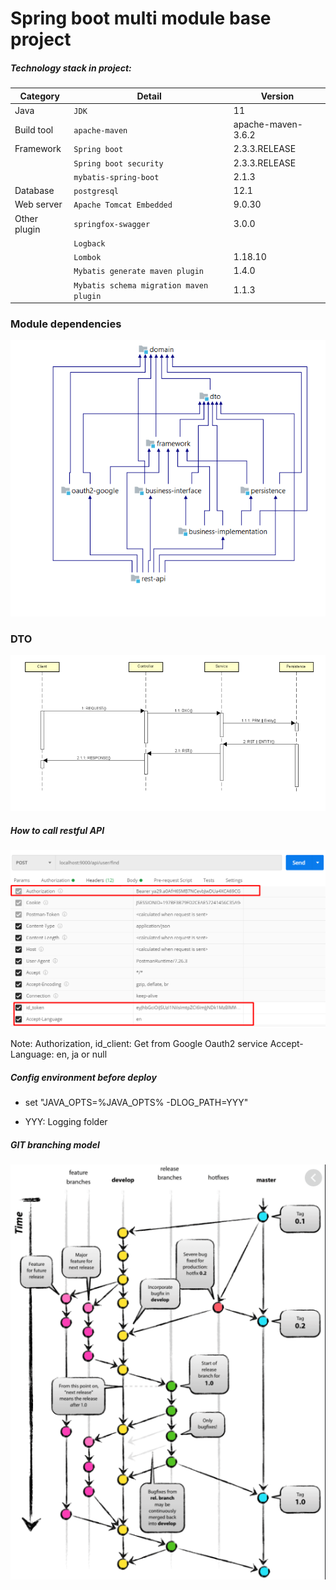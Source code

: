 # Spring boot multi module base project

##### Technology stack in project:

|Category        |Detail                         |Version                      |
|----------------|-------------------------------|-----------------------------|
|Java            |`JDK`                          |11                           |
|Build tool      |`apache-maven`                 |apache-maven-3.6.2           |
|Framework       |`Spring boot`                  |2.3.3.RELEASE      
|                |`Spring boot security`         |2.3.3.RELEASE  
|                |`mybatis-spring-boot`          |2.1.3                      |
|Database        |`postgresql`                   |12.1                         |
|Web server      |`Apache Tomcat Embedded`       |9.0.30                       |
|Other plugin    |`springfox-swagger`            |3.0.0                        |
|                |`Logback`                      |                             |
|                |`Lombok`                       |1.18.10    
|                |`Mybatis generate maven plugin`|1.4.0   
|                |`Mybatis schema migration maven plugin`|1.1.3  

### Module dependencies 
![Module dependencies](assets/images/rest-api-modules-dependencies.png?raw=true)

### DTO
![DTO](assets/images/DTO.png?raw=true)

##### How to call restful API

![DTO](assets/images/call-api.png?raw=true)

Note: Authorization, id_client: Get from Google Oauth2 service
Accept-Language: en, ja or null 

##### Config environment before deploy
- set "JAVA_OPTS=%JAVA_OPTS% -DLOG_PATH=YYY"
* YYY: Logging folder

##### GIT branching model
![DTO](assets/images/GIT.png?raw=true)






